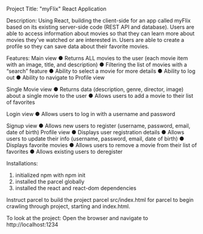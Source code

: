 Project Title: "myFlix" React Application

Description:
Using React, building the client-side for an app called myFlix based on its
existing server-side code (REST API and database).
Users are able to access information about movies so that they can learn more
about movies they've watched or are interested in.
Users are able to create a profile so they can save data about their favorite movies.

Features:
Main view
● Returns ALL movies to the user (each movie item with an image, title, and description)
● Filtering the list of movies with a “search” feature
● Ability to select a movie for more details
● Ability to log out
● Ability to navigate to Profile view

Single Movie view
● Returns data (description, genre, director, image) about a single movie to the user
● Allows users to add a movie to their list of favorites

Login view
● Allows users to log in with a username and password

Signup view
● Allows new users to register (username, password, email, date of birth)
Profile view
● Displays user registration details
● Allows users to update their info (username, password, email, date of birth)
● Displays favorite movies
● Allows users to remove a movie from their list of favorites
● Allows existing users to deregister

Installations:

1. initialized npm with npm init
2. installed the parcel globally
3. installed the react and react-dom dependencies

Instruct parcel to build the project
parcel src/index.html for parcel to begin crawling through project, starting and index.html.

To look at the project:
Open the browser and navigate to http://localhost:1234
